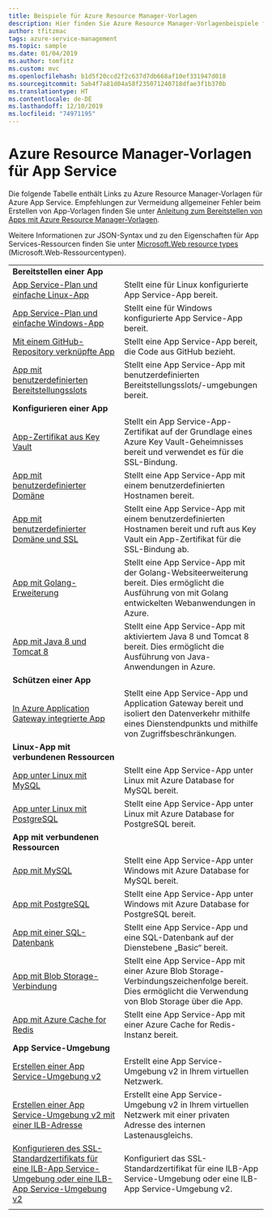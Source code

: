 ```yaml
---
title: Beispiele für Azure Resource Manager-Vorlagen
description: Hier finden Sie Azure Resource Manager-Vorlagenbeispiele für einige gängige App Service-Szenarien. Hier erfahren Sie, wie Sie Ihre Bereitstellungs- oder Verwaltungsaufgaben für App Service automatisieren.
author: tfitzmac
tags: azure-service-management
ms.topic: sample
ms.date: 01/04/2019
ms.author: tomfitz
ms.custom: mvc
ms.openlocfilehash: b1d5f20ccd2f2c637d7db668af10ef331947d018
ms.sourcegitcommit: 5ab4f7a81d04a58f235071240718dfae3f1b370b
ms.translationtype: HT
ms.contentlocale: de-DE
ms.lasthandoff: 12/10/2019
ms.locfileid: "74971195"
---
```

# <a name="azure-resource-manager-templates-for-app-service"></a>Azure Resource Manager-Vorlagen für App Service

Die folgende Tabelle enthält Links zu Azure Resource Manager-Vorlagen für Azure App Service. Empfehlungen zur Vermeidung allgemeiner Fehler beim Erstellen von App-Vorlagen finden Sie unter [Anleitung zum Bereitstellen von Apps mit Azure Resource Manager-Vorlagen](deploy-resource-manager-template.md).

Weitere Informationen zur JSON-Syntax und zu den Eigenschaften für App Services-Ressourcen finden Sie unter [Microsoft.Web resource types](/azure/templates/microsoft.web/allversions) (Microsoft.Web-Ressourcentypen).

| | |
|-|-|
|**Bereitstellen einer App**||
| [App Service-Plan und einfache Linux-App](https://github.com/Azure/azure-quickstart-templates/tree/master/101-webapp-basic-linux) | Stellt eine für Linux konfigurierte App Service-App bereit. |
| [App Service-Plan und einfache Windows-App](https://github.com/Azure/azure-quickstart-templates/tree/master/101-webapp-basic-windows) | Stellt eine für Windows konfigurierte App Service-App bereit. |
| [Mit einem GitHub-Repository verknüpfte App](https://github.com/Azure/azure-quickstart-templates/tree/master/201-web-app-github-deploy)| Stellt eine App Service-App bereit, die Code aus GitHub bezieht. |
| [App mit benutzerdefinierten Bereitstellungsslots](https://github.com/Azure/azure-quickstart-templates/tree/master/101-webapp-custom-deployment-slots)| Stellt eine App Service-App mit benutzerdefinierten Bereitstellungsslots/-umgebungen bereit. |
|**Konfigurieren einer App**||
| [App-Zertifikat aus Key Vault](https://github.com/Azure/azure-quickstart-templates/tree/master/201-web-app-certificate-from-key-vault)| Stellt ein App Service-App-Zertifikat auf der Grundlage eines Azure Key Vault-Geheimnisses bereit und verwendet es für die SSL-Bindung. |
| [App mit benutzerdefinierter Domäne](https://github.com/Azure/azure-quickstart-templates/tree/master/201-web-app-custom-domain)| Stellt eine App Service-App mit einem benutzerdefinierten Hostnamen bereit. |
| [App mit benutzerdefinierter Domäne und SSL](https://github.com/Azure/azure-quickstart-templates/tree/master/201-web-app-custom-domain-and-ssl)| Stellt eine App Service-App mit einem benutzerdefinierten Hostnamen bereit und ruft aus Key Vault ein App-Zertifikat für die SSL-Bindung ab. |
| [App mit Golang-Erweiterung](https://github.com/Azure/azure-quickstart-templates/tree/master/101-webapp-with-golang)| Stellt eine App Service-App mit der Golang-Websiteerweiterung bereit. Dies ermöglicht die Ausführung von mit Golang entwickelten Webanwendungen in Azure. |
| [App mit Java 8 und Tomcat 8](https://github.com/Azure/azure-quickstart-templates/tree/master/201-web-app-java-tomcat)| Stellt eine App Service-App mit aktiviertem Java 8 und Tomcat 8 bereit. Dies ermöglicht die Ausführung von Java-Anwendungen in Azure. |
|**Schützen einer App**||
| [In Azure Application Gateway integrierte App](https://github.com/Azure/azure-quickstart-templates/tree/master/201-web-app-with-app-gateway-v2)| Stellt eine App Service-App und Application Gateway bereit und isoliert den Datenverkehr mithilfe eines Dienstendpunkts und mithilfe von Zugriffsbeschränkungen. |
|**Linux-App mit verbundenen Ressourcen**||
| [App unter Linux mit MySQL](https://github.com/Azure/azure-quickstart-templates/tree/master/101-webapp-linux-managed-mysql) | Stellt eine App Service-App unter Linux mit Azure Database for MySQL bereit. |
| [App unter Linux mit PostgreSQL](https://github.com/Azure/azure-quickstart-templates/tree/master/101-webapp-linux-managed-postgresql) | Stellt eine App Service-App unter Linux mit Azure Database for PostgreSQL bereit. |
|**App mit verbundenen Ressourcen**||
| [App mit MySQL](https://github.com/Azure/azure-quickstart-templates/tree/master/101-webapp-managed-mysql)| Stellt eine App Service-App unter Windows mit Azure Database for MySQL bereit. |
| [App mit PostgreSQL](https://github.com/Azure/azure-quickstart-templates/tree/master/101-webapp-managed-postgresql)| Stellt eine App Service-App unter Windows mit Azure Database for PostgreSQL bereit. |
| [App mit einer SQL-Datenbank](https://github.com/Azure/azure-quickstart-templates/tree/master/201-web-app-sql-database)| Stellt eine App Service-App und eine SQL-Datenbank auf der Dienstebene „Basic“ bereit. |
| [App mit Blob Storage-Verbindung](https://github.com/Azure/azure-quickstart-templates/tree/master/201-web-app-blob-connection)| Stellt eine App Service-App mit einer Azure Blob Storage-Verbindungszeichenfolge bereit. Dies ermöglicht die Verwendung von Blob Storage über die App. |
| [App mit Azure Cache for Redis](https://github.com/Azure/azure-quickstart-templates/tree/master/201-web-app-with-redis-cache)| Stellt eine App Service-App mit einer Azure Cache for Redis-Instanz bereit. |
|**App Service-Umgebung**||
| [Erstellen einer App Service-Umgebung v2](https://github.com/Azure/azure-quickstart-templates/tree/master/201-web-app-asev2-create) | Erstellt eine App Service-Umgebung v2 in Ihrem virtuellen Netzwerk. |
| [Erstellen einer App Service-Umgebung v2 mit einer ILB-Adresse](https://github.com/Azure/azure-quickstart-templates/tree/master/201-web-app-asev2-ilb-create/) | Erstellt eine App Service-Umgebung v2 in Ihrem virtuellen Netzwerk mit einer privaten Adresse des internen Lastenausgleichs. |
| [Konfigurieren des SSL-Standardzertifikats für eine ILB-App Service-Umgebung oder eine ILB-App Service-Umgebung v2](https://github.com/Azure/azure-quickstart-templates/tree/master/201-web-app-ase-ilb-configure-default-ssl) | Konfiguriert das SSL-Standardzertifikat für eine ILB-App Service-Umgebung oder eine ILB-App Service-Umgebung v2. |
| | |

